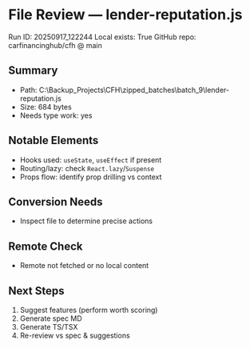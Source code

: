 # File Review — lender-reputation.js
Run ID: 20250917_122244
Local exists: True
GitHub repo: carfinancinghub/cfh @ main

## Summary
- Path: C:\Backup_Projects\CFH\zipped_batches\batch_9\lender-reputation.js
- Size: 684 bytes
- Needs type work: yes

## Notable Elements
- Hooks used: `useState`, `useEffect` if present
- Routing/lazy: check `React.lazy`/`Suspense`
- Props flow: identify prop drilling vs context

## Conversion Needs
- Inspect file to determine precise actions

## Remote Check
- Remote not fetched or no local content

## Next Steps
1) Suggest features (perform worth scoring)
2) Generate spec MD
3) Generate TS/TSX
4) Re-review vs spec & suggestions